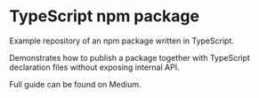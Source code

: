 # TypeScript npm package

Example repository of an npm package written in TypeScript.

Demonstrates how to publish a package together with TypeScript declaration files without exposing internal API.

Full guide can be found on Medium.
